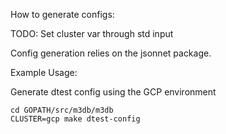 How to generate configs:

TODO: Set cluster var through std input

Config generation relies on the jsonnet package.


Example Usage:

Generate dtest config using the GCP environment
```
cd GOPATH/src/m3db/m3db
CLUSTER=gcp make dtest-config
```
